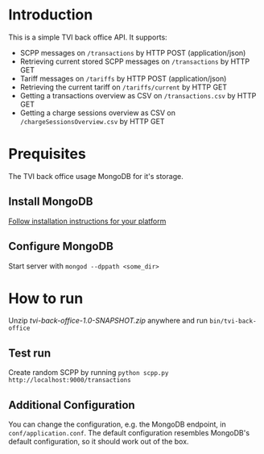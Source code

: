 # Introduction
This is a simple TVI back office API. It supports:

* SCPP messages on `/transactions` by HTTP POST (application/json)
* Retrieving current stored SCPP messages on `/transactions` by HTTP GET
* Tariff messages on `/tariffs` by HTTP POST (application/json)
* Retrieving the current tariff on `/tariffs/current` by HTTP GET
* Getting a transactions overview as CSV on `/transactions.csv` by HTTP GET
* Getting a charge sessions overview as CSV on `/chargeSessionsOverview.csv` by HTTP GET

# Prequisites
The TVI back office usage MongoDB for it's storage.

## Install MongoDB
[Follow installation instructions for your platform](http://docs.mongodb.org/manual/installation/)

## Configure MongoDB
Start server with `mongod --dppath <some_dir>`

# How to run
Unzip _tvi-back-office-1.0-SNAPSHOT.zip_ anywhere and run `bin/tvi-back-office`

## Test run
Create random SCPP by running `python scpp.py http://localhost:9000/transactions`

## Additional Configuration
You can change the configuration, e.g. the MongoDB endpoint, in `conf/application.conf`. The default configuration resembles MongoDB's default configuration, so it should work out of the box.

